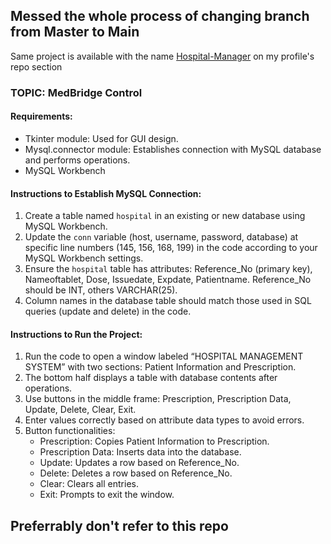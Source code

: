 ## Messed the whole process of changing branch from Master to Main ##

Same project is available with the name [Hospital-Manager](https://github.com/Su-ok/Hospital-Manager) on my profile's repo section

### TOPIC: MedBridge Control

#### Requirements:
- Tkinter module: Used for GUI design.
- Mysql.connector module: Establishes connection with MySQL database and performs operations.
- MySQL Workbench

#### Instructions to Establish MySQL Connection:
1. Create a table named `hospital` in an existing or new database using MySQL Workbench.
2. Update the `conn` variable (host, username, password, database) at specific line numbers (145, 156, 168, 199) in the code according to your MySQL Workbench settings.
3. Ensure the `hospital` table has attributes: Reference_No (primary key), Nameoftablet, Dose, Issuedate, Expdate, Patientname. Reference_No should be INT, others VARCHAR(25).
4. Column names in the database table should match those used in SQL queries (update and delete) in the code.

#### Instructions to Run the Project:
1. Run the code to open a window labeled “HOSPITAL MANAGEMENT SYSTEM” with two sections: Patient Information and Prescription.
2. The bottom half displays a table with database contents after operations.
3. Use buttons in the middle frame: Prescription, Prescription Data, Update, Delete, Clear, Exit.
4. Enter values correctly based on attribute data types to avoid errors.
5. Button functionalities:
   - Prescription: Copies Patient Information to Prescription.
   - Prescription Data: Inserts data into the database.
   - Update: Updates a row based on Reference_No.
   - Delete: Deletes a row based on Reference_No.
   - Clear: Clears all entries.
   - Exit: Prompts to exit the window.

## Preferrably don't refer to this repo